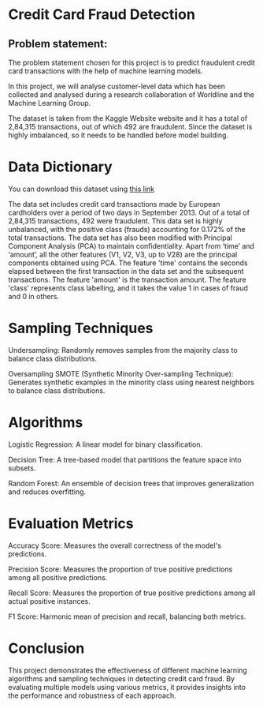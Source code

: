 # Credit Card Fraud Detection
## Problem statement:

The problem statement chosen for this project is to predict fraudulent credit card transactions with the help of machine learning models.

In this project, we will analyse customer-level data which has been collected and analysed during a research collaboration of Worldline and the Machine Learning Group.

The dataset is taken from the Kaggle Website website and it has a total of 2,84,315 transactions, out of which 492 are fraudulent. Since the dataset is highly imbalanced, so it needs to be handled before model building.

# Data Dictionary

You can download this dataset using [this link](https://www.kaggle.com/datasets/mlg-ulb/creditcardfraud)

The data set includes credit card transactions made by European cardholders over a period of two days in September 2013. Out of a total of 2,84,315 transactions, 492 were fraudulent. This data set is highly unbalanced, with the positive class (frauds) accounting for 0.172% of the total transactions. The data set has also been modified with Principal Component Analysis (PCA) to maintain confidentiality. Apart from ‘time’ and ‘amount’, all the other features (V1, V2, V3, up to V28) are the principal components obtained using PCA. The feature 'time' contains the seconds elapsed between the first transaction in the data set and the subsequent transactions. The feature 'amount' is the transaction amount. The feature 'class' represents class labelling, and it takes the value 1 in cases of fraud and 0 in others.

# Sampling Techniques
 Undersampling: Randomly removes samples from the majority class to balance class distributions.
 
 Oversampling SMOTE (Synthetic Minority Over-sampling Technique): Generates synthetic examples in the minority class using nearest neighbors to balance class distributions.

# Algorithms
Logistic Regression: A linear model for binary classification.

Decision Tree: A tree-based model that partitions the feature space into subsets.

Random Forest: An ensemble of decision trees that improves generalization and reduces overfitting.

# Evaluation Metrics
Accuracy Score: Measures the overall correctness of the model's predictions.

Precision Score: Measures the proportion of true positive predictions among all positive predictions.

Recall Score: Measures the proportion of true positive predictions among all actual positive instances.

F1 Score: Harmonic mean of precision and recall, balancing both metrics.

# Conclusion
This project demonstrates the effectiveness of different machine learning algorithms and sampling techniques in detecting credit card fraud. By evaluating multiple models using various metrics, it provides insights into the performance and robustness of each approach.


